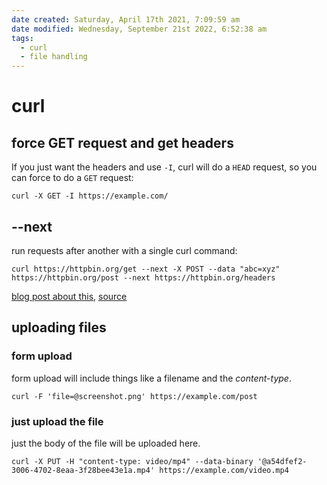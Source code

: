 ```yaml
---
date created: Saturday, April 17th 2021, 7:09:59 am
date modified: Wednesday, September 21st 2022, 6:52:38 am
tags:
  - curl
  - file handling
---
```


# curl

## force GET request and get headers

If you just want the headers and use `-I`, curl will do a `HEAD` request, so you can force to do a `GET` request:

```shell
curl -X GET -I https://example.com/
```

## --next

run requests after another with a single curl command:

```
curl https://httpbin.org/get --next -X POST --data "abc=xyz" https://httpbin.org/post --next https://httpbin.org/headers
```

[blog post about this](https://daniel.haxx.se/blog/2014/03/12/whats-next-for-curl/), [source](https://changelog.com/news/a3Ep/visit)

## uploading files

### form upload

form upload will include things like a filename and the *content-type*.

```shell
curl -F 'file=@screenshot.png' https://example.com/post
```

### just upload the file

just the body of the file will be uploaded here.

```shell
curl -X PUT -H "content-type: video/mp4" --data-binary '@a54dfef2-3006-4702-8eaa-3f28bee43e1a.mp4' https://example.com/video.mp4
```

